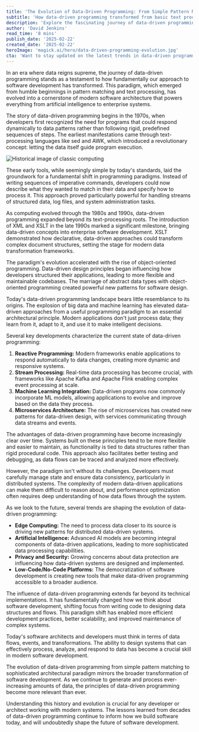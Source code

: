 ```yaml
---
title: 'The Evolution of Data-Driven Programming: From Simple Pattern Matching to Modern Software Architecture'
subtitle: 'How data-driven programming transformed from basic text processing to powering modern software'
description: 'Explore the fascinating journey of data-driven programming from its origins in simple pattern matching to its current role as a cornerstone of modern software architecture. Learn how this paradigm has evolved to power everything from AI to enterprise systems, and discover the key trends shaping its future.'
author: 'David Jenkins'
read_time: '8 mins'
publish_date: '2025-02-22'
created_date: '2025-02-22'
heroImage: 'magick.ai/hero/data-driven-programming-evolution.jpg'
cta: 'Want to stay updated on the latest trends in data-driven programming and software architecture? Follow us on LinkedIn for expert insights, industry news, and in-depth technical discussions that will help you stay ahead in the rapidly evolving world of software development.'
---
```


In an era where data reigns supreme, the journey of data-driven programming stands as a testament to how fundamentally our approach to software development has transformed. This paradigm, which emerged from humble beginnings in pattern matching and text processing, has evolved into a cornerstone of modern software architecture that powers everything from artificial intelligence to enterprise systems.

The story of data-driven programming begins in the 1970s, when developers first recognized the need for programs that could respond dynamically to data patterns rather than following rigid, predefined sequences of steps. The earliest manifestations came through text-processing languages like sed and AWK, which introduced a revolutionary concept: letting the data itself guide program execution.

![Historical image of classic computing](https://i.magick.ai/PIXE/1738406181101_magick_img.webp)

These early tools, while seemingly simple by today's standards, laid the groundwork for a fundamental shift in programming paradigms. Instead of writing sequences of imperative commands, developers could now describe what they wanted to match in their data and specify how to process it. This approach proved particularly powerful for handling streams of structured data, log files, and system administration tasks.

As computing evolved through the 1980s and 1990s, data-driven programming expanded beyond its text-processing roots. The introduction of XML and XSLT in the late 1990s marked a significant milestone, bringing data-driven concepts into enterprise software development. XSLT demonstrated how declarative, data-driven approaches could transform complex document structures, setting the stage for modern data transformation frameworks.

The paradigm's evolution accelerated with the rise of object-oriented programming. Data-driven design principles began influencing how developers structured their applications, leading to more flexible and maintainable codebases. The marriage of abstract data types with object-oriented programming created powerful new patterns for software design.

Today's data-driven programming landscape bears little resemblance to its origins. The explosion of big data and machine learning has elevated data-driven approaches from a useful programming paradigm to an essential architectural principle. Modern applications don't just process data; they learn from it, adapt to it, and use it to make intelligent decisions.

Several key developments characterize the current state of data-driven programming:

1. **Reactive Programming:** Modern frameworks enable applications to respond automatically to data changes, creating more dynamic and responsive systems.
2. **Stream Processing:** Real-time data processing has become crucial, with frameworks like Apache Kafka and Apache Flink enabling complex event processing at scale.
3. **Machine Learning Integration:** Data-driven programs now commonly incorporate ML models, allowing applications to evolve and improve based on the data they process.
4. **Microservices Architecture:** The rise of microservices has created new patterns for data-driven design, with services communicating through data streams and events.

The advantages of data-driven programming have become increasingly clear over time. Systems built on these principles tend to be more flexible and easier to maintain, as functionality is tied to data structures rather than rigid procedural code. This approach also facilitates better testing and debugging, as data flows can be traced and analyzed more effectively.

However, the paradigm isn't without its challenges. Developers must carefully manage state and ensure data consistency, particularly in distributed systems. The complexity of modern data-driven applications can make them difficult to reason about, and performance optimization often requires deep understanding of how data flows through the system.

As we look to the future, several trends are shaping the evolution of data-driven programming:

- **Edge Computing:** The need to process data closer to its source is driving new patterns for distributed data-driven systems.
- **Artificial Intelligence:** Advanced AI models are becoming integral components of data-driven applications, leading to more sophisticated data processing capabilities.
- **Privacy and Security:** Growing concerns about data protection are influencing how data-driven systems are designed and implemented.
- **Low-Code/No-Code Platforms:** The democratization of software development is creating new tools that make data-driven programming accessible to a broader audience.

The influence of data-driven programming extends far beyond its technical implementations. It has fundamentally changed how we think about software development, shifting focus from writing code to designing data structures and flows. This paradigm shift has enabled more efficient development practices, better scalability, and improved maintenance of complex systems.

Today's software architects and developers must think in terms of data flows, events, and transformations. The ability to design systems that can effectively process, analyze, and respond to data has become a crucial skill in modern software development.

The evolution of data-driven programming from simple pattern matching to sophisticated architectural paradigm mirrors the broader transformation of software development. As we continue to generate and process ever-increasing amounts of data, the principles of data-driven programming become more relevant than ever.

Understanding this history and evolution is crucial for any developer or architect working with modern systems. The lessons learned from decades of data-driven programming continue to inform how we build software today, and will undoubtedly shape the future of software development.
